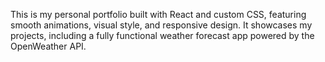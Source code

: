 This is my personal portfolio built with React and custom CSS, featuring smooth animations, visual style, and responsive design. It showcases my projects, including a fully functional weather forecast app powered by the OpenWeather API.